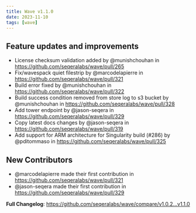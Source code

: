 ```yaml
---
title: Wave v1.1.0
date: 2023-11-10
tags: [wave]
---
```


## Feature updates and improvements

- License checksum validation added by @munishchouhan in https://github.com/seqeralabs/wave/pull/265
- Fix/wavespack quiet filestrip by @marcodelapierre in https://github.com/seqeralabs/wave/pull/321
- Build error fixed by @munishchouhan in https://github.com/seqeralabs/wave/pull/322
- Build success condition removed from store log to s3 bucket by @munishchouhan in https://github.com/seqeralabs/wave/pull/328
- Add tower endpoint by @jason-seqera in https://github.com/seqeralabs/wave/pull/329
- Copy latest docs changes by @jason-seqera in https://github.com/seqeralabs/wave/pull/319
- Add support for ARM architecture for Singularity build (#286) by @pditommaso in https://github.com/seqeralabs/wave/pull/325

## New Contributors

- @marcodelapierre made their first contribution in https://github.com/seqeralabs/wave/pull/321
- @jason-seqera made their first contribution in https://github.com/seqeralabs/wave/pull/329

**Full Changelog**: https://github.com/seqeralabs/wave/compare/v1.0.2...v1.1.0
